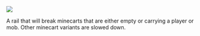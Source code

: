 ![](http://loenwind.info/eio/Exit_Rail.png)

A rail that will break minecarts that are either empty or carrying a player or mob.  Other minecart variants are slowed down.